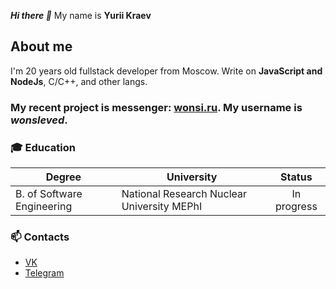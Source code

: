 ***Hi there 👋*** My name is **Yurii Kraev**

## About me
I'm 20 years old fullstack developer from Moscow. Write on <b>JavaScript and NodeJs</b>, C/C++, and other langs.

### My recent project is messenger: [wonsi.ru](https://wonsi.ru). My username is ***wonsleved***.

### :mortar_board: Education
| Degree                     | University                                 |  Status           |
| -------------------------- | ------------------------------------------ | :---------------: |
| B. of Software Engineering | National Research Nuclear University MEPhI | In progress       |


### :mailbox:	Contacts

* [VK](https://vk.com/id262447298)
* [Telegram](https://t.me/vsntg)
